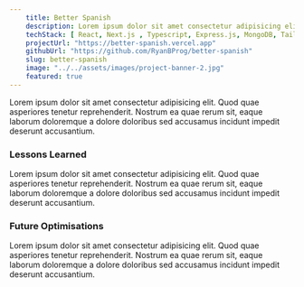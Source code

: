```yaml
---
    title: Better Spanish
    description: Lorem ipsum dolor sit amet consectetur adipisicing elit. Quae dolorem doloribus cupiditate sint iste quam debitis sequi? Fuga, similique quos?
    techStack: [ React, Next.js , Typescript, Express.js, MongoDB, Tailwind ]
    projectUrl: "https://better-spanish.vercel.app"
    githubUrl: "https://github.com/RyanBProg/better-spanish"
    slug: better-spanish
    image: "../../assets/images/project-banner-2.jpg"
    featured: true
---
```


Lorem ipsum dolor sit amet consectetur adipisicing elit. Quod quae asperiores tenetur reprehenderit. Nostrum ea quae rerum sit, eaque laborum doloremque a dolore doloribus sed accusamus incidunt impedit deserunt accusantium.

### Lessons Learned

Lorem ipsum dolor sit amet consectetur adipisicing elit. Quod quae asperiores tenetur reprehenderit. Nostrum ea quae rerum sit, eaque laborum doloremque a dolore doloribus sed accusamus incidunt impedit deserunt accusantium.

### Future Optimisations

Lorem ipsum dolor sit amet consectetur adipisicing elit. Quod quae asperiores tenetur reprehenderit. Nostrum ea quae rerum sit, eaque laborum doloremque a dolore doloribus sed accusamus incidunt impedit deserunt accusantium.
